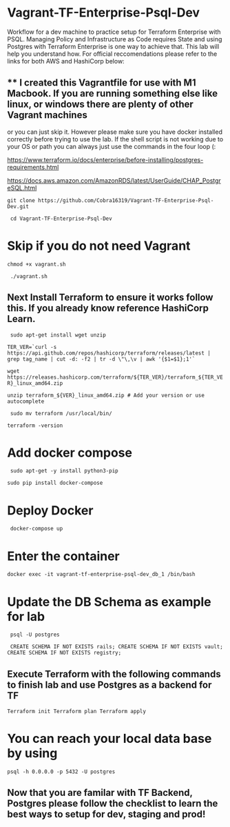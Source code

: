 # Vagrant-TF-Enterprise-Psql-Dev
Workflow for a dev machine to practice setup for Terraform Enterprise with PSQL. 
Managing Policy and Infrastructure as Code requires State and using Postgres with Terraform 
Enterprise is one way to achieve that. This lab will help you understand how. For official 
reccomendations please refer to the links for both AWS and HashiCorp below:

## ** I created this Vagrantfile for use with M1 Macbook. If you are running something else like linux, or windows there are plenty of other Vagrant machines 
or you can just skip it. However please make sure you have docker installed correctly before trying to use the lab. If the shell script is not working due to your OS or path you can always just use the commands in the four loop (:



https://www.terraform.io/docs/enterprise/before-installing/postgres-requirements.html

https://docs.aws.amazon.com/AmazonRDS/latest/UserGuide/CHAP_PostgreSQL.html



``
git clone https://github.com/Cobra16319/Vagrant-TF-Enterprise-Psql-Dev.git 
``

`` 
cd Vagrant-TF-Enterprise-Psql-Dev 
`` 

# Skip if you do not need Vagrant

``
chmod +x vagrant.sh
``

`` 
./vagrant.sh
``


## Next Install Terraform to ensure it works follow this. If you already know reference HashiCorp Learn. 

`` 
sudo apt-get install wget unzip
``

``
TER_VER=`curl -s https://api.github.com/repos/hashicorp/terraform/releases/latest | grep tag_name | cut -d: -f2 | tr -d \"\,\v | awk '{$1=$1};1'`
``

``
wget https://releases.hashicorp.com/terraform/${TER_VER}/terraform_${TER_VER}_linux_amd64.zip
``

``
unzip terraform_${VER}_linux_amd64.zip # Add your version or use autocomplete
`` 

`` 
sudo mv terraform /usr/local/bin/
``

``
terraform -version
``

# Add docker compose 

`` 
sudo apt-get -y install python3-pip
``

``
sudo pip install docker-compose
``


# Deploy Docker 

`` 
docker-compose up 
`` 

# Enter the container 

``
docker exec -it vagrant-tf-enterprise-psql-dev_db_1 /bin/bash
``

# Update the DB Schema as example for lab

`` 
psql -U postgres
``

`` 
CREATE SCHEMA IF NOT EXISTS rails;
CREATE SCHEMA IF NOT EXISTS vault;
CREATE SCHEMA IF NOT EXISTS registry;
``

## Execute Terraform with the following commands to finish lab and use Postgres as a backend for TF

``
Terraform init
Terraform plan
Terraform apply
``

# You can reach your local data base by using 

``
psql -h 0.0.0.0 -p 5432 -U postgres
``



## Now that you are familar with TF Backend, Postgres please follow the checklist to learn the best ways to setup for dev, staging and prod! 


